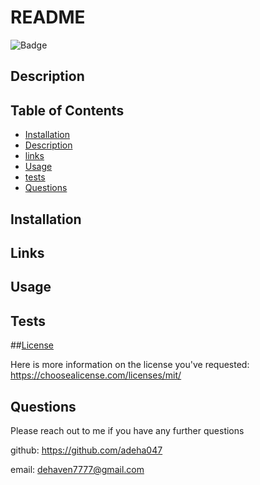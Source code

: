 # README

  ![Badge](https://img.shields.io/badge/license-MIT-blue)

  ## Description 





## Table of Contents

* [Installation](#installation)
* [Description](#Description)
* [links](#links)
* [Usage](#Usage)
* [tests](#tests)
* [Questions](#Questions)


## Installation



## Links 



## Usage



## Tests



##[License](https://choosealicense.com/licenses/mit/)

Here is more information on the license you've requested: https://choosealicense.com/licenses/mit/





## Questions

Please reach out to me if you have any further questions 

github: https://github.com/adeha047

email: dehaven7777@gmail.com


        


